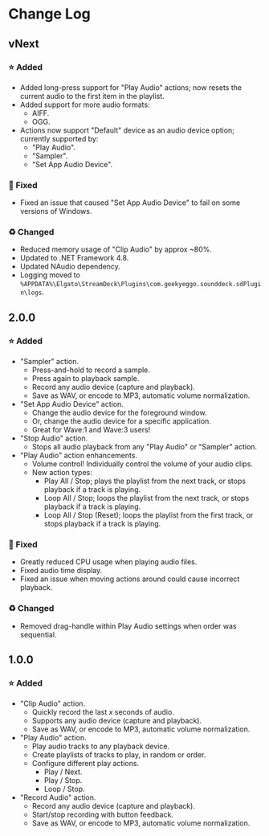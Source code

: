 # Change Log

## vNext

### ⭐ Added

- Added long-press support for "Play Audio" actions; now resets the current audio to the first item in the playlist.
- Added support for more audio formats:
  - AIFF.
  - OGG.
- Actions now support "Default" device as an audio device option; currently supported by:
  - "Play Audio".
  - "Sampler".
  - "Set App Audio Device".

### 🐞 Fixed

- Fixed an issue that caused "Set App Audio Device" to fail on some versions of Windows.

### ♻ Changed

- Reduced memory usage of "Clip Audio" by approx ~80%.
- Updated to .NET Framework 4.8.
- Updated NAudio dependency.
- Logging moved to `%APPDATA%\Elgato\StreamDeck\Plugins\com.geekyeggo.sounddeck.sdPlugin\logs`.

## 2.0.0

### ⭐ Added

- "Sampler" action.
  - Press-and-hold to record a sample.
  - Press again to playback sample.
  - Record any audio device (capture and playback).
  - Save as WAV, or encode to MP3, automatic volume normalization.
- "Set App Audio Device" action.
  - Change the audio device for the foreground window.
  - Or, change the audio device for a specific application.
  - Great for Wave:1 and Wave:3 users!
- "Stop Audio" action.
  - Stops all audio playback from any "Play Audio" or "Sampler" action.
- "Play Audio" action enhancements.
  - Volume control! Individually control the volume of your audio clips.
  - New action types:
    - Play All / Stop; plays the playlist from the next track, or stops playback if a track is playing.
    - Loop All / Stop; loops the playlist from the next track, or stops playback if a track is playing.
    - Loop All / Stop (Reset); loops the playlist from the first track, or stops playback if a track is playing.

### 🐞 Fixed

- Greatly reduced CPU usage when playing audio files.
- Fixed audio time display.
- Fixed an issue when moving actions around could cause incorrect playback.

### ♻ Changed

- Removed drag-handle within Play Audio settings when order was sequential.

## 1.0.0

### ⭐ Added

- "Clip Audio" action.
  - Quickly record the last *x* seconds of audio.
  - Supports any audio device (capture and playback).
  - Save as WAV, or encode to MP3, automatic volume normalization.
- "Play Audio" action.
  - Play audio tracks to any playback device.
  - Create playlists of tracks to play, in random or order.
  - Configure different play actions.
    - Play / Next.
    - Play / Stop.
    - Loop / Stop.
- "Record Audio" action.
  - Record any audio device (capture and playback).
  - Start/stop recording with button feedback.
  - Save as WAV, or encode to MP3, automatic volume normalization.
